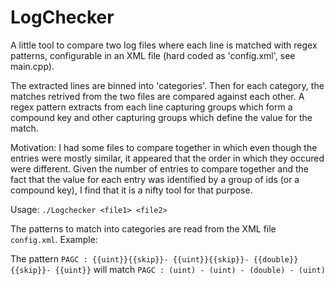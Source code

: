 # LogChecker

A little tool to compare two log files where each line is matched with regex patterns, configurable in an XML file (hard coded as 'config.xml', see main.cpp).

The extracted lines are binned into 'categories'. Then for each category, the matches retrived from the two files are compared against each other. A regex pattern extracts from each line capturing groups which form a compound key and other capturing groups which define the value for the match.

Motivation: I had some files to compare together in which even though the entries were mostly similar, it appeared that the order in which they occured were different. Given the number of entries to compare together and the fact that the value for each entry was identified by a group of ids (or a compound key), I find that it is a nifty tool for that purpose.

Usage: `./Logchecker <file1> <file2>`

The patterns to match into categories are read from the XML file `config.xml`.
Example:

The pattern `PAGC : {{uint}}{{skip}}- {{uint}}{{skip}}- {{double}}{{skip}}- {{uint}}` will match `PAGC : (uint) - (uint) - (double) - (uint)`

